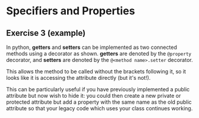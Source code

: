 # Specifiers and Properties

## Exercise 3 (example)

In python, **getters** and **setters** can be implemented as two connected methods using a decorator as shown.
**getters** are denoted by the `@property` decorator, and **setters** are denoted by the `@<method name>.setter` decorator.

This allows the method to be called without the brackets following it, so it looks like it is accessing the attribute directly (but it's not!).

This can be particularly useful if you have previously implemented a public attribute but now wish to hide it: you could then create a new private or protected attribute but add a property with the same name as the old public attribute so that your legacy code which uses your class continues working.
